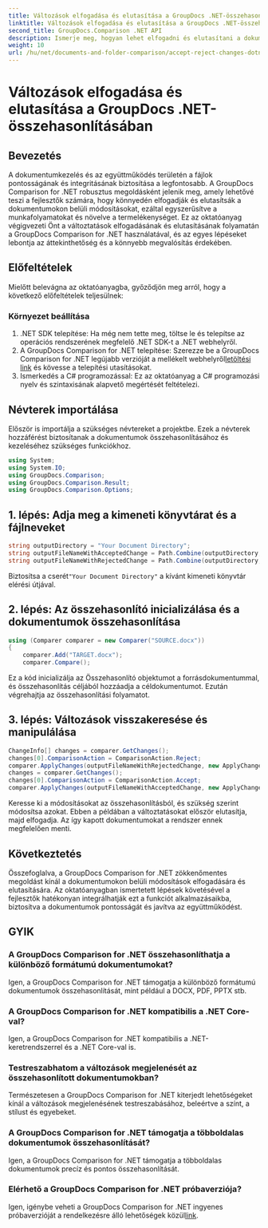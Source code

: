 ```yaml
---
title: Változások elfogadása és elutasítása a GroupDocs .NET-összehasonlításában
linktitle: Változások elfogadása és elutasítása a GroupDocs .NET-összehasonlításában
second_title: GroupDocs.Comparison .NET API
description: Ismerje meg, hogyan lehet elfogadni és elutasítani a dokumentumok módosításait a GroupDocs Comparison for .NET segítségével. Egyszerűsítse a dokumentumok munkafolyamatait könnyedén.
weight: 10
url: /hu/net/documents-and-folder-comparison/accept-reject-changes-dotnet/
---
```


# Változások elfogadása és elutasítása a GroupDocs .NET-összehasonlításában

## Bevezetés
A dokumentumkezelés és az együttműködés területén a fájlok pontosságának és integritásának biztosítása a legfontosabb. A GroupDocs Comparison for .NET robusztus megoldásként jelenik meg, amely lehetővé teszi a fejlesztők számára, hogy könnyedén elfogadják és elutasítsák a dokumentumokon belüli módosításokat, ezáltal egyszerűsítve a munkafolyamatokat és növelve a termelékenységet. Ez az oktatóanyag végigvezeti Önt a változtatások elfogadásának és elutasításának folyamatán a GroupDocs Comparison for .NET használatával, és az egyes lépéseket lebontja az áttekinthetőség és a könnyebb megvalósítás érdekében.
## Előfeltételek
Mielőtt belevágna az oktatóanyagba, győződjön meg arról, hogy a következő előfeltételek teljesülnek:
### Környezet beállítása
1. .NET SDK telepítése: Ha még nem tette meg, töltse le és telepítse az operációs rendszerének megfelelő .NET SDK-t a .NET webhelyről.
2.  A GroupDocs Comparison for .NET telepítése: Szerezze be a GroupDocs Comparison for .NET legújabb verzióját a mellékelt webhelyről[letöltési link](https://releases.groupdocs.com/comparison/net/) és kövesse a telepítési utasításokat.
3. Ismerkedés a C# programozással: Ez az oktatóanyag a C# programozási nyelv és szintaxisának alapvető megértését feltételezi.

## Névterek importálása
Először is importálja a szükséges névtereket a projektbe. Ezek a névterek hozzáférést biztosítanak a dokumentumok összehasonlításához és kezeléséhez szükséges funkciókhoz.

```csharp
using System;
using System.IO;
using GroupDocs.Comparison;
using GroupDocs.Comparison.Result;
using GroupDocs.Comparison.Options;
```
## 1. lépés: Adja meg a kimeneti könyvtárat és a fájlneveket
```csharp
string outputDirectory = "Your Document Directory";
string outputFileNameWithAcceptedChange = Path.Combine(outputDirectory, "RESULT_WITH_ACCEPTED_CHANGE.docx");
string outputFileNameWithRejectedChange = Path.Combine(outputDirectory, "RESULT_WITH_REJECTED_CHANGE.docx");
```
 Biztosítsa a cserét`"Your Document Directory"` a kívánt kimeneti könyvtár elérési útjával.
## 2. lépés: Az összehasonlító inicializálása és a dokumentumok összehasonlítása
```csharp
using (Comparer comparer = new Comparer("SOURCE.docx"))
{
    comparer.Add("TARGET.docx");
    comparer.Compare();
```
Ez a kód inicializálja az Összehasonlító objektumot a forrásdokumentummal, és összehasonlítás céljából hozzáadja a céldokumentumot. Ezután végrehajtja az összehasonlítási folyamatot.
## 3. lépés: Változások visszakeresése és manipulálása
```csharp
ChangeInfo[] changes = comparer.GetChanges();
changes[0].ComparisonAction = ComparisonAction.Reject;
comparer.ApplyChanges(outputFileNameWithRejectedChange, new ApplyChangeOptions { Changes = changes, SaveOriginalState = true });
changes = comparer.GetChanges();
changes[0].ComparisonAction = ComparisonAction.Accept;
comparer.ApplyChanges(outputFileNameWithAcceptedChange, new ApplyChangeOptions { Changes = changes });
```
Keresse ki a módosításokat az összehasonlításból, és szükség szerint módosítsa azokat. Ebben a példában a változtatásokat először elutasítja, majd elfogadja. Az így kapott dokumentumokat a rendszer ennek megfelelően menti.

## Következtetés
Összefoglalva, a GroupDocs Comparison for .NET zökkenőmentes megoldást kínál a dokumentumokon belüli módosítások elfogadására és elutasítására. Az oktatóanyagban ismertetett lépések követésével a fejlesztők hatékonyan integrálhatják ezt a funkciót alkalmazásaikba, biztosítva a dokumentumok pontosságát és javítva az együttműködést.
## GYIK
### A GroupDocs Comparison for .NET összehasonlíthatja a különböző formátumú dokumentumokat?
Igen, a GroupDocs Comparison for .NET támogatja a különböző formátumú dokumentumok összehasonlítását, mint például a DOCX, PDF, PPTX stb.
### A GroupDocs Comparison for .NET kompatibilis a .NET Core-val?
Igen, a GroupDocs Comparison for .NET kompatibilis a .NET-keretrendszerrel és a .NET Core-val is.
### Testreszabhatom a változások megjelenését az összehasonlított dokumentumokban?
Természetesen a GroupDocs Comparison for .NET kiterjedt lehetőségeket kínál a változások megjelenésének testreszabásához, beleértve a színt, a stílust és egyebeket.
### A GroupDocs Comparison for .NET támogatja a többoldalas dokumentumok összehasonlítását?
Igen, a GroupDocs Comparison for .NET támogatja a többoldalas dokumentumok precíz és pontos összehasonlítását.
### Elérhető a GroupDocs Comparison for .NET próbaverziója?
 Igen, igénybe veheti a GroupDocs Comparison for .NET ingyenes próbaverzióját a rendelkezésre álló lehetőségek közül[link](https://releases.groupdocs.com/).